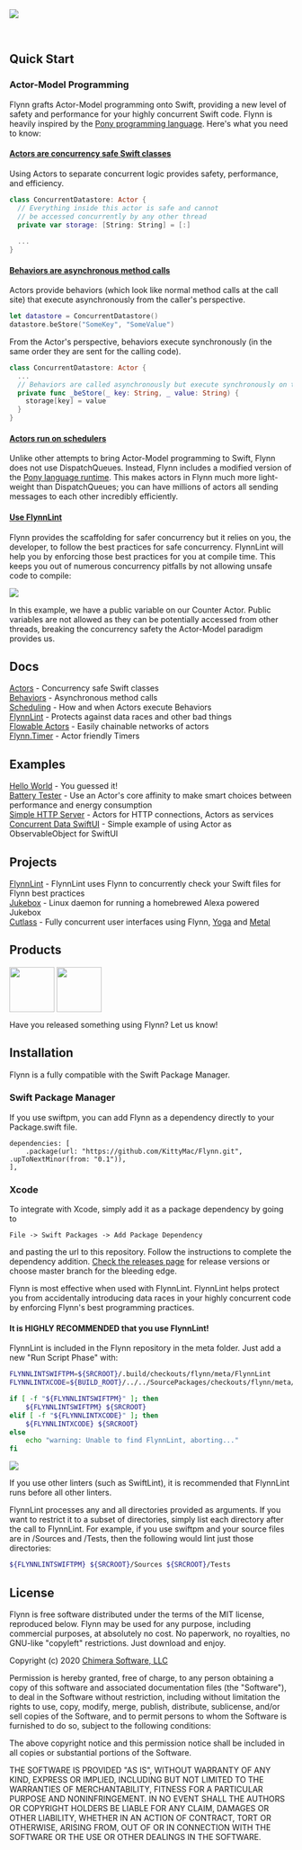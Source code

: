 <img align="center" src="meta/header.png" >

&nbsp;  

## Quick Start

### Actor-Model Programming

Flynn grafts Actor-Model programming onto Swift, providing a new level of safety and performance for your highly concurrent Swift code.  Flynn is heavily inspired by the [Pony programming language](https://www.ponylang.io). Here's what you need to know:

#### [Actors are concurrency safe Swift classes](docs/ACTOR.md)

Using Actors to separate concurrent logic provides safety, performance, and efficiency.

```swift
class ConcurrentDatastore: Actor {
  // Everything inside this actor is safe and cannot
  // be accessed concurrently by any other thread
  private var storage: [String: String] = [:]
  
  ...
}
```

#### [Behaviors are asynchronous method calls](docs/BEHAVIOR.md)

Actors provide behaviors (which look like normal method calls at the call site) that execute asynchronously from the caller's perspective.

```swift
let datastore = ConcurrentDatastore()
datastore.beStore("SomeKey", "SomeValue")
```

From the Actor's perspective, behaviors execute synchronously (in the same order they are sent for the calling code).

```swift
class ConcurrentDatastore: Actor {
  ...
  // Behaviors are called asynchronously but execute synchronously on the Actor
  private func _beStore(_ key: String, _ value: String) {
    storage[key] = value
  }
}
```

#### [Actors run on schedulers](docs/SCHEDULER.md)

Unlike other attempts to bring Actor-Model programming to Swift, Flynn does not use DispatchQueues. Instead, Flynn includes a modified version of the [Pony language runtime](https://www.ponylang.io/faq/#runtime). This makes actors in Flynn much more light-weight than DispatchQueues; you can have millions of actors all sending messages to each other incredibly efficiently.

#### [Use FlynnLint](docs/FLYNNLINT.md)

Flynn provides the scaffolding for safer concurrency but it relies on you, the developer, to follow the best practices for safe concurrency.  FlynnLint will help you by enforcing those best practices for you at compile time. This keeps you out of numerous concurrency pitfalls by not allowing unsafe code to compile:

![](meta/flynnlint0.png)

In this example, we have a public variable on our Counter Actor. Public variables are not allowed as they can be potentially accessed from other threads, breaking the concurrency safety the Actor-Model paradigm provides us.

## Docs

[Actors](docs/ACTOR.md) - Concurrency safe Swift classes  
[Behaviors](docs/BEHAVIOR.md) - Asynchronous method calls  
[Scheduling](docs/SCHEDULER.md) - How and when Actors execute Behaviors  
[FlynnLint](docs/FLYNNLINT.md) - Protects against data races and other bad things  
[Flowable Actors](docs/FLOWABLE.md) - Easily chainable networks of actors  
[Flynn.Timer](docs/TIMERS.md) - Actor friendly Timers  

## Examples

[Hello World](Examples/HelloWorld/) - You guessed it!  
[Battery Tester](Examples/BatteryTester/) - Use an Actor's core affinity to make smart choices between performance and energy consumption  
[Simple HTTP Server](Examples/SimpleHTTPServer/) - Actors for HTTP connections, Actors as services  
[Concurrent Data SwiftUI](Examples/ConcurrentDataSwiftUI/) - Simple example of using Actor as ObservableObject for SwiftUI

## Projects
[FlynnLint](https://github.com/KittyMac/flynnlint) - FlynnLint uses Flynn to concurrently check your Swift files for Flynn best practices  
[Jukebox](https://github.com/KittyMac/jukebox2) - Linux daemon for running a homebrewed Alexa powered Jukebox  
[Cutlass](https://github.com/KittyMac/cutlass) - Fully concurrent user interfaces using Flynn, [Yoga](https://yogalayout.com) and [Metal](https://developer.apple.com/metal/)  

## Products
<a href="https://apps.apple.com/us/app/pointsman/id1447780441" target="_blank"><img align="center" src="meta/pointsman.png" width="80"></a>
<a href="https://apps.apple.com/us/app/mad-kings-steward/id1461873703" target="_blank"><img align="center" src="meta/madsteward.png" width="80"></a>

Have you released something using Flynn? Let us know!


## Installation

Flynn is a fully compatible with the Swift Package Manager.

### Swift Package Manager

If you use swiftpm, you can add Flynn as a dependency directly to your Package.swift file.

```
dependencies: [
    .package(url: "https://github.com/KittyMac/Flynn.git", .upToNextMinor(from: "0.1")),
],
```

### Xcode

To integrate with Xcode, simply add it as a package dependency by going to

```
File -> Swift Packages -> Add Package Dependency
```

and pasting the url to this repository. Follow the instructions to complete the dependency addition.  [Check the releases page](https://github.com/KittyMac/flynn/releases) for release versions or choose master branch for the bleeding edge.

Flynn is most effective when used with FlynnLint. FlynnLint helps protect you from accidentally introducing data races in your highly concurrent code by enforcing Flynn's best programming practices.  

#### It is HIGHLY RECOMMENDED that you use FlynnLint!

FlynnLint is included in the Flynn repository in the meta folder. Just add a new "Run Script Phase" with:

```bash
FLYNNLINTSWIFTPM=${SRCROOT}/.build/checkouts/flynn/meta/FlynnLint
FLYNNLINTXCODE=${BUILD_ROOT}/../../SourcePackages/checkouts/flynn/meta/FlynnLint

if [ -f "${FLYNNLINTSWIFTPM}" ]; then
    ${FLYNNLINTSWIFTPM} ${SRCROOT}
elif [ -f "${FLYNNLINTXCODE}" ]; then
    ${FLYNNLINTXCODE} ${SRCROOT}
else
    echo "warning: Unable to find FlynnLint, aborting..."
fi
```

![](meta/runphase.png)

If you use other linters (such as SwiftLint), it is recommended that FlynnLint runs before all other linters.

FlynnLint processes any and all directories provided as arguments. If you want to restrict it to a subset of directories, simply list each directory after the call to FlynnLint. For example, if you use swiftpm and your source files are in /Sources and /Tests, then the following would lint just those directories:

```bash
${FLYNNLINTSWIFTPM} ${SRCROOT}/Sources ${SRCROOT}/Tests
```

## License

Flynn is free software distributed under the terms of the MIT license, reproduced below. Flynn may be used for any purpose, including commercial purposes, at absolutely no cost. No paperwork, no royalties, no GNU-like "copyleft" restrictions. Just download and enjoy.

Copyright (c) 2020 [Chimera Software, LLC](http://www.chimerasw.com)

Permission is hereby granted, free of charge, to any person obtaining a copy of this software and associated documentation files (the "Software"), to deal in the Software without restriction, including without limitation the rights to use, copy, modify, merge, publish, distribute, sublicense, and/or sell copies of the Software, and to permit persons to whom the Software is furnished to do so, subject to the following conditions:

The above copyright notice and this permission notice shall be included in all copies or substantial portions of the Software.

THE SOFTWARE IS PROVIDED "AS IS", WITHOUT WARRANTY OF ANY KIND, EXPRESS OR IMPLIED, INCLUDING BUT NOT LIMITED TO THE WARRANTIES OF MERCHANTABILITY, FITNESS FOR A PARTICULAR PURPOSE AND NONINFRINGEMENT. IN NO EVENT SHALL THE AUTHORS OR COPYRIGHT HOLDERS BE LIABLE FOR ANY CLAIM, DAMAGES OR OTHER LIABILITY, WHETHER IN AN ACTION OF CONTRACT, TORT OR OTHERWISE, ARISING FROM, OUT OF OR IN CONNECTION WITH THE SOFTWARE OR THE USE OR OTHER DEALINGS IN THE SOFTWARE.